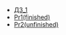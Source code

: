 - [ДЗ_1](https://github.com/Gwynbleidd0241/--Konf./tree/main/Dz1)
- [Pr1(finished)](https://github.com/Gwynbleidd0241/--Konf./blob/main/Pr1.md)
- [Pr2(unfinished)](https://github.com/Gwynbleidd0241/--Konf./blob/main/Pr2.md)
